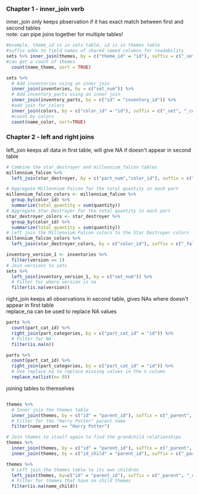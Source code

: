 ### Chapter 1 - inner_join verb   
inner_join only keeps pbservation if it has exact match between first and second tables  
note: can pipe joins together for multiple tables!  
```R
#example, theme_id is in sets table, id is in themes table
#suffix adds to field names of shared named columns for readability
sets %>% inner_join(themes, by = c("theme_id" = "id"), suffix = c("_set", "_theme")) %>%
#can get a count of themes
  count(name_theme, sort = TRUE)

sets %>%
  # Add inventories using an inner join 
  inner_join(inventories, by = c("set_num")) %>%
  # Add inventory_parts using an inner join 
  inner_join(inventory_parts, by = c("id" = "inventory_id")) %>%
  #add join for colors
  inner_join(colors, by = c("color_id" = "id"), suffix = c("_set", "_color")) %>%
  #count by colors
  count(name_color, sort=TRUE)
```
### Chapter 2 - left and right joins   
left_join keeps all data in first table, will give NA if doesn't appear in second table  
```R
# Combine the star_destroyer and millennium_falcon tables
millennium_falcon %>%
  left_join(star_destroyer, by = c("part_num","color_id"), suffix = c("_falcon","_star_destroyer"))

# Aggregate Millennium Falcon for the total quantity in each part
millennium_falcon_colors <- millennium_falcon %>%
  group_by(color_id) %>%
  summarize(total_quantity = sum(quantity))
# Aggregate Star Destroyer for the total quantity in each part
star_destroyer_colors <- star_destroyer %>%
  group_by(color_id) %>%
  summarize(total_quantity = sum(quantity))
# Left join the Millennium Falcon colors to the Star Destroyer colors
millennium_falcon_colors %>%
  left_join(star_destroyer_colors, by = c("color_id"), suffix = c("_falcon", "_star_destroyer"))

inventory_version_1 <- inventories %>%
  filter(version == 1)
# Join versions to sets
sets %>%
  left_join(inventory_version_1, by = c("set_num")) %>%
  # Filter for where version is na
  filter(is.na(version))
```
right_join keeps all observations in second table, gives NAs where doesn't appear in first table  
replace_na can be used to replace NA values  
```R
parts %>%
  count(part_cat_id) %>%
  right_join(part_categories, by = c("part_cat_id" = "id")) %>%
  # Filter for NA
  filter(is.na(n))

parts %>%
  count(part_cat_id) %>%
  right_join(part_categories, by = c("part_cat_id" = "id")) %>%
  # Use replace_na to replace missing values in the n column
  replace_na(list(n= 0))
```
joining tables to themselves  
```R

themes %>% 
  # Inner join the themes table
  inner_join(themes, by = c("id" = "parent_id"), suffix = c("_parent", "_child")) %>%
  # Filter for the "Harry Potter" parent name 
  filter(name_parent == "Harry Potter")

# Join themes to itself again to find the grandchild relationships
themes %>% 
  inner_join(themes, by = c("id" = "parent_id"), suffix = c("_parent", "_child")) %>%
  inner_join(themes, by = c("id_child" = "parent_id"), suffix = c("_parent","_grandchild"))

themes %>% 
  # Left join the themes table to its own children
  left_join(themes, by=c("id" = "parent_id"), suffix = c("_parent", "_child")) %>%
  # Filter for themes that have no child themes
  filter(is.na(name_child))

```
